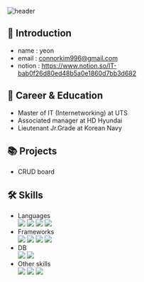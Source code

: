 ![header](https://capsule-render.vercel.app/api?type=venom&color=gradient&height=300&section=header&text=G'day%20mate!&fontColor=b5e2fa&fontSize=90)

## 🪪 Introduction
- name   : yeon
- email  : connorkim996@gmail.com
- notion : https://www.notion.so/IT-bab0f26d80ed48b5a0e1860d7bb3d682

## 📑 Career & Education
- Master of IT (Internetworking) at UTS
- Associated manager at HD Hyundai
- Lieutenant Jr.Grade at Korean Navy

## 📚 Projects
- CRUD board


## 🛠 Skills
- Languages <br/>
<img src="https://img.shields.io/badge/Java-007396?style=flat&logo=java&logoColor=white"> <img src="https://img.shields.io/badge/Javascript-F7DF1E?style=flat&logo=javascript&logoColor=white"> <img src="https://img.shields.io/badge/Python-%233776AB?style=flat&logo=python&logoColor=white"> <img src="https://img.shields.io/badge/Linux-%23FCC624?style=flat&logo=linux&logoColor=white">
- Frameworks <br/>
<img src="https://img.shields.io/badge/Spring-6DB33F?style=flat&logo=spring&logoColor=white"> <img src="https://img.shields.io/badge/React-%2361DAFB?style=flat&logo=react&logoColor=white"> <img src="https://img.shields.io/badge/Typescript-%233178C6?style=flat&logo=typescript&logoColor=white"> <img src="https://img.shields.io/badge/Pandas-%23150458?style=flat&logo=pandas&logoColor=white">
- DB <br/>
<img src="https://img.shields.io/badge/MySQL-4479A1?style=flat&logo=MySQL&logoColor=white"> <img src="https://img.shields.io/badge/MongoDB-%2347A248?style=flat&logo=mongodb&logoColor=white">
- Other skills <br/>
<img src="https://img.shields.io/badge/Git-%23F05032?style=flat&logo=git&logoColor=white"> <img src="https://img.shields.io/badge/Docker-%232496ED?style=flat&logo=docker&logoColor=white"> <img src="https://img.shields.io/badge/Excel-%23217346?style=flat&logo=microsoftexcel&logoColor=white">
